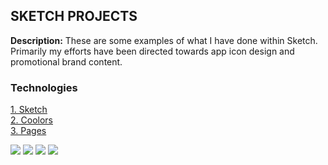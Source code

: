 ## SKETCH PROJECTS

**Description:** These are some examples of what I have done within Sketch. Primarily my efforts have been directed towards app icon design and promotional brand content. 

### Technologies 
<p>
<a href="https://www.sketch.com">1. Sketch</a>
<br>
<a href="https://coolors.co">2. Coolors</a>
<br>
<a href="https://www.apple.com/pages/">3. Pages</a>
</p>  

<img src="images/?raw=true"/>
<img src="images/?raw=true"/>
<img src="images/?raw=true"/>
<img src="images/?raw=true"/>
